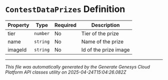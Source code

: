 # `ContestDataPrizes` Definition

| Property | Type | Required | Description |
|----------|------|----------|-------------|
| tier | `number` | No | Tier of the prize |
| name | `string` | No | Name of the prize |
| imageId | `string` | No | Id of the prize image |

---

*This file was automatically generated by the Generate Genesys Cloud Platform API classes utility on 2025-04-24T15:04:26.082Z*